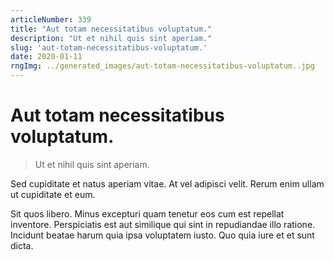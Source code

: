 ```yaml
---
articleNumber: 339
title: "Aut totam necessitatibus voluptatum."
description: "Ut et nihil quis sint aperiam."
slug: 'aut-totam-necessitatibus-voluptatum.'
date: 2020-01-11
rngImg: ../generated_images/aut-totam-necessitatibus-voluptatum..jpg
---
```


# Aut totam necessitatibus voluptatum.

> Ut et nihil quis sint aperiam.

Sed cupiditate et natus aperiam vitae. At vel adipisci velit. Rerum enim ullam ut cupiditate et eum.
 Sit quos libero. Minus excepturi quam tenetur eos cum est repellat inventore. Perspiciatis est aut similique qui sint in repudiandae illo ratione. Incidunt beatae harum quia ipsa voluptatem iusto. Quo quia iure et et sunt dicta.
